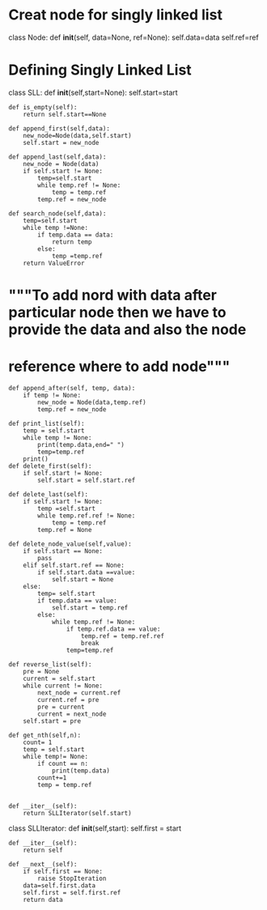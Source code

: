 # Creat node for singly linked list 
class Node:
    def __init__(self, data=None, ref=None):
        self.data=data
        self.ref=ref

# Defining Singly Linked List
class SLL:
    def __init__(self,start=None):
        self.start=start
    
    def is_empty(self):
        return self.start==None
        
    def append_first(self,data):
        new_node=Node(data,self.start)
        self.start = new_node

    def append_last(self,data):
        new_node = Node(data)
        if self.start != None:
            temp=self.start
            while temp.ref != None:
                temp = temp.ref
            temp.ref = new_node
    
    def search_node(self,data):
        temp=self.start
        while temp !=None:
            if temp.data == data:
                return temp
            else:
                temp =temp.ref
        return ValueError
# """To add nord with data after particular node then we have to provide the data and also the node
# reference where to add node"""
    def append_after(self, temp, data):
        if temp != None:
            new_node = Node(data,temp.ref)
            temp.ref = new_node

    def print_list(self):
        temp = self.start
        while temp != None:
            print(temp.data,end=" ")
            temp=temp.ref
        print()
    def delete_first(self):
        if self.start != None:
            self.start = self.start.ref
    
    def delete_last(self):
        if self.start != None:
            temp =self.start
            while temp.ref.ref != None:
                temp = temp.ref
            temp.ref = None
    
    def delete_node_value(self,value):
        if self.start == None:
            pass
        elif self.start.ref == None:
            if self.start.data ==value:
                self.start = None
        else:
            temp= self.start
            if temp.data == value:
                self.start = temp.ref
            else:
                while temp.ref != None:
                    if temp.ref.data == value:
                        temp.ref = temp.ref.ref
                        break
                    temp=temp.ref

    def reverse_list(self):
        pre = None
        current = self.start
        while current != None:
            next_node = current.ref
            current.ref = pre
            pre = current
            current = next_node
        self.start = pre

    def get_nth(self,n):
        count= 1
        temp = self.start
        while temp!= None:
            if count == n:
                print(temp.data)
            count+=1
            temp = temp.ref
         

    def __iter__(self):
        return SLLIterator(self.start)

class SLLIterator:
    def __init__(self,start):
        self.first = start
    
    def __iter__(self):
        return self
    
    def __next__(self):
        if self.first == None:
            raise StopIteration
        data=self.first.data
        self.first = self.first.ref
        return data
